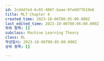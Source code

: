 ```yaml
---
id: 2cddd7ed-6c65-406f-baae-0feb077619e6
title: MLT Chapter 4
created_time: 2023-10-06T00:05:00.000Z
last_edited_time: 2023-10-06T00:06:00.000Z
하위 항목: []
subclass: Machine Learning Theory
class: RL
작성일시: 2023-10-06T00:05:00.000Z
상위 항목: []

---
```

